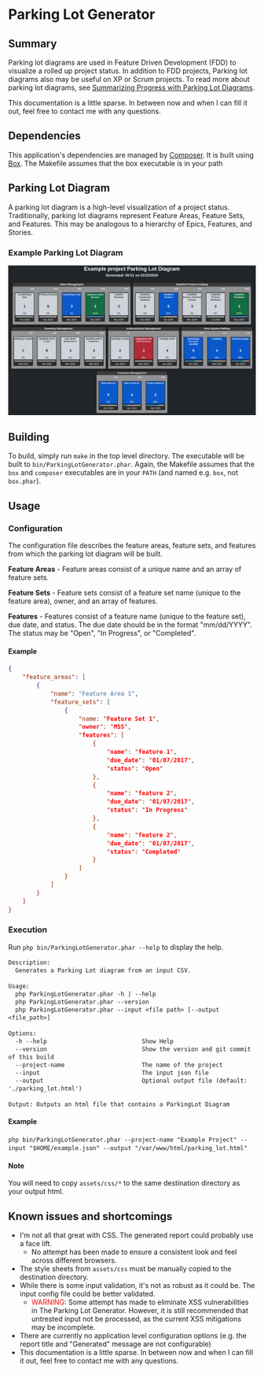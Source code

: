 # Parking Lot Generator

## Summary
Parking lot diagrams are used in Feature Driven Development (FDD) to visualize a
rolled up project status. In addition to FDD projects, Parking lot diagrams also
may be useful on XP or Scrum projects. To read more about parking lot diagrams,
see <a
href="http://leadinganswers.typepad.com/leading_answers/2007/02/summarizing_pro.html"
target="_blank">Summarizing Progress with Parking Lot Diagrams</a>.

This documentation is a little sparse. In between now and when I can fill it
out, feel free to contact me with any questions.

## Dependencies
This application's dependencies are managed by <a
href="https://getcomposer.org/doc/00-intro.md" target="_blank">Composer</a>. It
is built using <a href="https://github.com/box-project/box2"
target="_blank">Box</a>. The Makefile assumes that the box executable is in your
path

## Parking Lot Diagram
A parking lot diagram is a high-level visualization of a project status.
Traditionally, parking lot diagrams represent Feature Areas, Feature Sets, and
Features. This may be analogous to a hierarchy of Epics, Features, and Stories.

### Example Parking Lot Diagram
![example](./assets/images/example.png)

## Building
To build, simply run `make` in the top level directory.
The executable will be built to `bin/ParkingLotGenerator.phar`. Again, the
Makefile assumes that the `box` and `composer` executables are in your `PATH`
(and named e.g. `box`, not `box.phar`).

## Usage

### Configuration

The configuration file describes the feature areas, feature sets, and features
from which the parking lot diagram will be built.

**Feature Areas** - Feature areas consist of a unique name and an array of
feature sets.

**Feature Sets** - Feature sets consist of a feature set name (unique to the
feature area), owner, and an array of features.

**Features** - Features consist of a feature name (unique to the feature set),
due date, and status. The due date should be in the format "mm/dd/YYYY". The
status may be "Open", "In Progress", or "Completed".

#### Example
```json
{
    "feature_areas": [
        {
            "name": "Feature Area 1",
            "feature_sets": [
                {
                    "name: "Feature Set 1",
                    "owner": "MSS",
                    "features": [
                        {
                            "name": "feature 1",
                            "due_date": "01/07/2017",
                            "status": "Open"
                        },
                        {
                            "name": "feature 2",
                            "due_date": "01/07/2017",
                            "status": "In Progress"
                        },
                        {
                            "name": "feature 2",
                            "due_date": "01/07/2017",
                            "status": "Completed"
                        }
                    ]
                }
            ]
        }
    ]
}
```

### Execution
Run `php bin/ParkingLotGenerator.phar --help` to display the help.
~~~
Description:
  Generates a Parking Lot diagram from an input CSV.

Usage:
  php ParkingLotGenerator.phar -h | --help
  php ParkingLotGenerator.phar --version
  php ParkingLotGenerator.phar --input <file path> [--output <file_path>]

Options:
  -h --help                           Show Help
  --version                           Show the version and git commit of this build
  --project-name                      The name of the project
  --input                             The input json file
  --output                            Optional output file (default: './parking_lot.html')

Output: Outputs an html file that contains a ParkingLot Diagram
~~~

#### Example
`php bin/ParkingLotGenerator.phar --project-name "Example Project" --input "$HOME/example.json" --output "/var/www/html/parking_lot.html"`

#### Note
You will need to copy `assets/css/*` to the same destination directory
as your output html.

## Known issues and shortcomings

* I'm not all that great with CSS. The generated report could probably use a
  face lift.
    * No attempt has been made to ensure a consistent look and feel across
      different browsers.
* The style sheets from `assets/css` must be manually copied to the destination
  directory.
* While there is some input validation, it's not as robust as it could be. The
  input config file could be better validated.
    * <span style="color:red">WARNING</span>: Some attempt has made to
      eliminate XSS vulnerabilities in The Parking Lot Generator. However, it
      is still recommended that untrested input not be processed, as the
      current XSS mitigations may be incomplete.
* There are currently no application level configuration options (e.g. the
  report title and "Generated" message are not configurable)
* This documentation is a little sparse. In between now and when I can fill it
  out, feel free to contact me with any questions.
